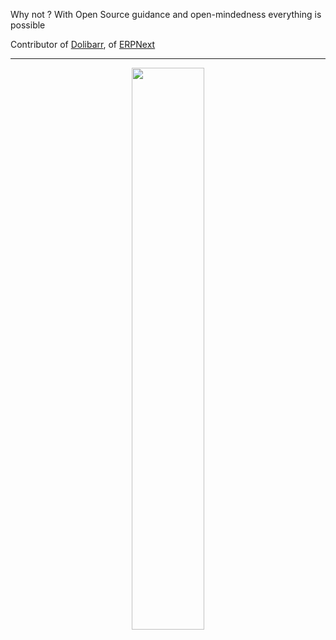 <!--
**FHenry/FHenry** is a ✨ _special_ ✨ repository because its `README.md` (this file) appears on your GitHub profile.

Here are some ideas to get you started:

- 🔭 I’m currently working on ...
- 🌱 I’m currently learning ...
- 👯 I’m looking to collaborate on ...
- 🤔 I’m looking for help with ...
- 💬 Ask me about ...
- 📫 How to reach me: ...
- 😄 Pronouns: ...
- ⚡ Fun fact: ...
-->


<p>Why not ? With Open Source guidance and open-mindedness everything is possible 

<p>Contributor of <a href="https://github.com/Dolibarr/dolibarr" target="_blank">Dolibarr</a>, of <a href="https://github.com/frappe/erpnext" target="_blank">ERPNext</a>


---

<p align="center">
  <!--<img width="48%" src="https://github-readme-stats.vercel.app/api?username=Fhenry&show_icons=true&theme=tokyonight" />-->
  <img width="48%" src="https://github-readme-streak-stats.herokuapp.com/?user=FHenry&theme=tokyonight" />
</p>
